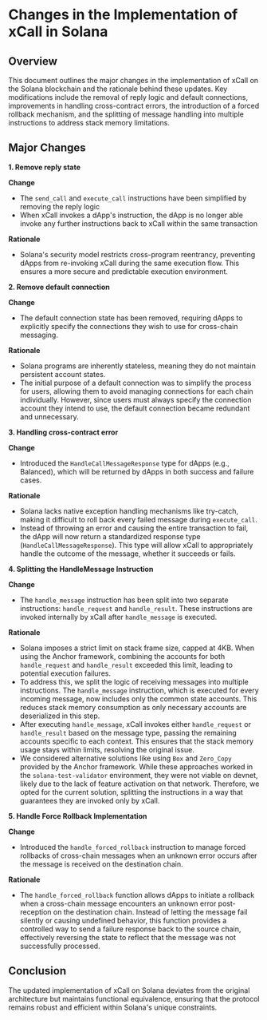 # Changes in the Implementation of xCall in Solana

## Overview

This document outlines the major changes in the implementation of xCall on the Solana blockchain and the rationale behind these updates. Key modifications include the removal of reply logic and default connections, improvements in handling cross-contract errors, the introduction of a forced rollback mechanism, and the splitting of message handling into multiple instructions to address stack memory limitations.

## Major Changes

**1. Remove reply state**

**Change**

- The `send_call` and `execute_call` instructions have been simplified by removing the reply logic
- When xCall invokes a dApp's instruction, the dApp is no longer able invoke any further instructions back to xCall within the same transaction

**Rationale**

- Solana's security model restricts cross-program reentrancy, preventing dApps from re-invoking xCall during the same execution flow. This ensures a more secure and predictable execution environment.

**2. Remove default connection**

**Change**

- The default connection state has been removed, requiring dApps to explicitly specify the connections they wish to use for cross-chain messaging.

**Rationale**

- Solana programs are inherently stateless, meaning they do not maintain persistent account states.
- The initial purpose of a default connection was to simplify the process for users, allowing them to avoid managing connections for each chain individually. However, since users must always specify the connection account they intend to use, the default connection became redundant and unnecessary.

**3. Handling cross-contract error**

**Change**

- Introduced the `HandleCallMessageResponse` type for dApps (e.g., Balanced), which will be returned by dApps in both success and failure cases.

**Rationale**

- Solana lacks native exception handling mechanisms like try-catch, making it difficult to roll back every failed message during `execute_call`.
- Instead of throwing an error and causing the entire transaction to fail, the dApp will now return a standardized response type (`HandleCallMessageResponse`). This type will allow xCall to appropriately handle the outcome of the message, whether it succeeds or fails.

**4. Splitting the HandleMessage Instruction**

**Change**

- The `handle_message` instruction has been split into two separate instructions: `handle_request` and `handle_result`. These instructions are invoked internally by xCall after `handle_message` is executed.

**Rationale**

- Solana imposes a strict limit on stack frame size, capped at 4KB. When using the Anchor framework, combining the accounts for both `handle_request` and `handle_result` exceeded this limit, leading to potential execution failures.
- To address this, we split the logic of receiving messages into multiple instructions. The `handle_message` instruction, which is executed for every incoming message, now includes only the common state accounts. This reduces stack memory consumption as only necessary accounts are deserialized in this step.
- After executing `handle_message`, xCall invokes either `handle_request` or `handle_result` based on the message type, passing the remaining accounts specific to each context. This ensures that the stack memory usage stays within limits, resolving the original issue.
- We considered alternative solutions like using `Box` and `Zero_Copy` provided by the Anchor framework. While these approaches worked in the `solana-test-validator` environment, they were not viable on devnet, likely due to the lack of feature activation on that network. Therefore, we opted for the current solution, splitting the instructions in a way that guarantees they are invoked only by xCall.

**5. Handle Force Rollback Implementation**

**Change**

- Introduced the `handle_forced_rollback` instruction to manage forced rollbacks of cross-chain messages when an unknown error occurs after the message is received on the destination chain.

**Rationale**

- The `handle_forced_rollback` function allows dApps to initiate a rollback when a cross-chain message encounters an unknown error post-reception on the destination chain. Instead of letting the message fail silently or causing undefined behavior, this function provides a controlled way to send a failure response back to the source chain, effectively reversing the state to reflect that the message was not successfully processed.

## Conclusion

The updated implementation of xCall on Solana deviates from the original architecture but maintains functional equivalence, ensuring that the protocol remains robust and efficient within Solana's unique constraints.
